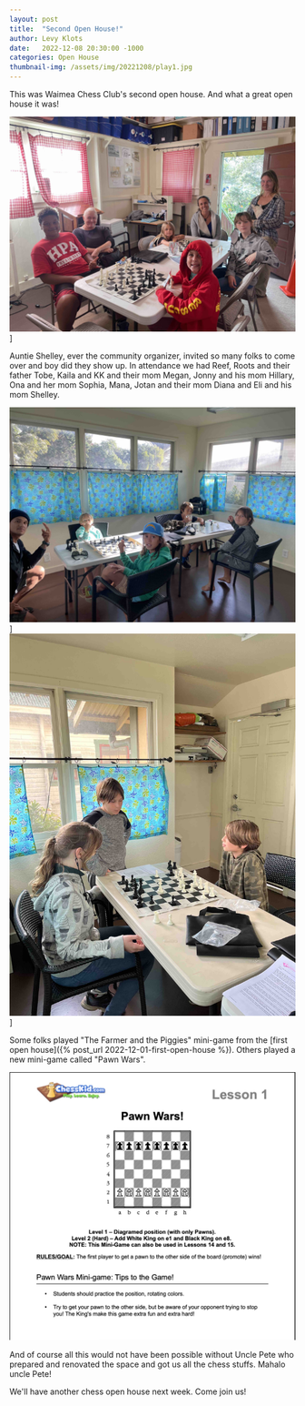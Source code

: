 ```yaml
---
layout: post
title:  "Second Open House!"
author: Levy Klots
date:   2022-12-08 20:30:00 -1000
categories: Open House
thumbnail-img: /assets/img/20221208/play1.jpg
---
```


This was Waimea Chess Club's second open house. And what a great open house it was!

![Chess Club in Full Swing](/assets/img/20221208/play1.jpg)]

Auntie Shelley, ever the community organizer, invited so many folks to come over and boy did they show up. In attendance we had Reef, Roots and their father Tobe, Kaila and KK and their mom Megan, Jonny and his mom Hillary, Ona and her mom Sophia, Mana, Jotan and their mom Diana and Eli and his mom Shelley.

![Chess Club in Full Swing](/assets/img/20221208/play2.jpg)]
![Chess Club in Full Swing](/assets/img/20221208/play3.jpg)]

Some folks played "The Farmer and the Piggies" mini-game from the [first open house]({% post_url 2022-12-01-first-open-house %}). Others played a new mini-game called "Pawn Wars".

![Pawn Wars](/assets/img/20221208/pawnwars.jpg)

And of course all this would not have been possible without Uncle Pete who prepared and renovated the space and got us all the chess stuffs. Mahalo uncle Pete!

We'll have another chess open house next week. Come join us!

